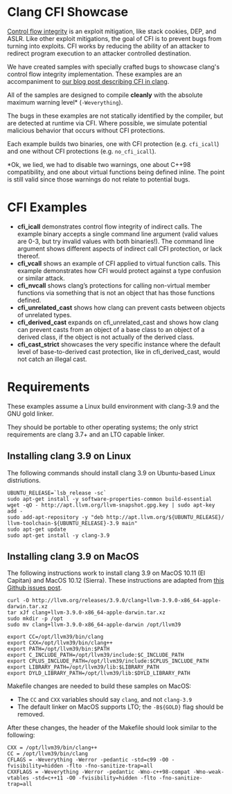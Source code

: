# Clang CFI Showcase

[Control flow integrity](https://www.microsoft.com/en-us/research/publication/control-flow-integrity/) is an exploit mitigation, like stack cookies, DEP, and ASLR. Like other exploit mitigations, the goal of CFI is to prevent bugs from turning into exploits. CFI works by reducing the ability of an attacker to redirect program execution to an attacker controlled destination.

We have created samples with specially crafted bugs to showcase clang's control flow integrity implementation. These examples are an accompaniment to [our blog post describing CFI in clang](https://blog.trailofbits.com/2016/10/17/lets-talk-about-cfi-clang-edition/).

All of the samples are designed to compile **cleanly** with the absolute maximum warning level* (`-Weverything`).

The bugs in these examples are not statically identified by the compiler, but are detected at runtime via CFI. Where possible, we simulate potential malicious behavior that occurs without CFI protections.

Each example builds two binaries, one with CFI protection (e.g. `cfi_icall`) and one without CFI protections (e.g. `no_cfi_icall`).

*Ok, we lied, we had to disable two warnings, one about C++98 compatibility, and one about virtual functions being defined inline. The point is still valid since those warnings do not relate to potential bugs.

# CFI Examples

* **cfi_icall** demonstrates control flow integrity of indirect calls. The example binary accepts a single command line argument (valid values are 0-3, but try invalid values with both binaries!). The command line argument shows different aspects of indirect call CFI protection, or lack thereof.
* **cfi_vcall** shows an example of CFI applied to virtual function calls. This example demonstrates how CFI would protect against a type confusion or similar attack.
* **cfi_nvcall** shows clang’s protections for calling non-virtual member functions via something that is not an object that has those functions defined.
* **cfi_unrelated_cast** shows how clang can prevent casts between objects of unrelated types.
* **cfi_derived_cast** expands on cfi_unrelated_cast and shows how clang can prevent casts from an object of a base class to an object of a derived class, if the object is not actually of the derived class.
* **cfi_cast_strict** showcases the very specific instance where the default level of base-to-derived cast protection, like in cfi_derived_cast, would not catch an illegal cast.

# Requirements

These examples assume a Linux build environment with clang-3.9 and the GNU gold linker.

They should be portable to other operating systems; the only strict requirements are clang 3.7+ and an LTO capable linker.

## Installing clang 3.9 on Linux

The following commands should install clang 3.9 on Ubuntu-based Linux distriutions.

    UBUNTU_RELEASE=`lsb_release -sc`
    sudo apt-get install -y software-properties-common build-essential
    wget -qO - http://apt.llvm.org/llvm-snapshot.gpg.key | sudo apt-key add -
    sudo add-apt-repository -y "deb http://apt.llvm.org/${UBUNTU_RELEASE}/ llvm-toolchain-${UBUNTU_RELEASE}-3.9 main"
    sudo apt-get update
    sudo apt-get install -y clang-3.9

## Installing clang 3.9 on MacOS
The following instructions work to install clang 3.9 on MacOS 10.11 (El Capitan) and MacOS 10.12 (Sierra). These instructions are adapted from [this Github issues post](https://github.com/explosion/spaCy/issues/267).

    curl -O http://llvm.org/releases/3.9.0/clang+llvm-3.9.0-x86_64-apple-darwin.tar.xz
    tar xJf clang+llvm-3.9.0-x86_64-apple-darwin.tar.xz
    sudo mkdir -p /opt
    sudo mv clang+llvm-3.9.0-x86_64-apple-darwin /opt/llvm39

    export CC=/opt/llvm39/bin/clang
    export CXX=/opt/llvm39/bin/clang++
    export PATH=/opt/llvm39/bin:$PATH
    export C_INCLUDE_PATH=/opt/llvm39/include:$C_INCLUDE_PATH
    export CPLUS_INCLUDE_PATH=/opt/llvm39/include:$CPLUS_INCLUDE_PATH
    export LIBRARY_PATH=/opt/llvm39/lib:$LIBRARY_PATH
    export DYLD_LIBRARY_PATH=/opt/llvm39/lib:$DYLD_LIBRARY_PATH

Makefile changes are needed to build these samples on MacOS:

* The `CC` and `CXX` variables should say `clang`, and not `clang-3.9`
* The default linker on MacOS supports LTO; the `-B${GOLD}` flag should be removed.

After these changes, the header of the Makefile should look similar to the following:

    CXX = /opt/llvm39/bin/clang++
    CC = /opt/llvm39/bin/clang
    CFLAGS = -Weverything -Werror -pedantic -std=c99 -O0 -fvisibility=hidden -flto -fno-sanitize-trap=all
    CXXFLAGS = -Weverything -Werror -pedantic -Wno-c++98-compat -Wno-weak-vtables -std=c++11 -O0 -fvisibility=hidden -flto -fno-sanitize-trap=all
